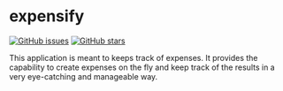 # expensify
[![GitHub issues](https://img.shields.io/github/issues/mandy8055/expensify)](https://github.com/mandy8055/expensify/issues) [![GitHub stars](https://img.shields.io/github/stars/mandy8055/expensify?color=yellow)](https://github.com/mandy8055/expensify/stargazers)

This application is meant to keeps track of expenses. It provides the capability to create expenses on the fly and keep track of the results in a very eye-catching and manageable way.
